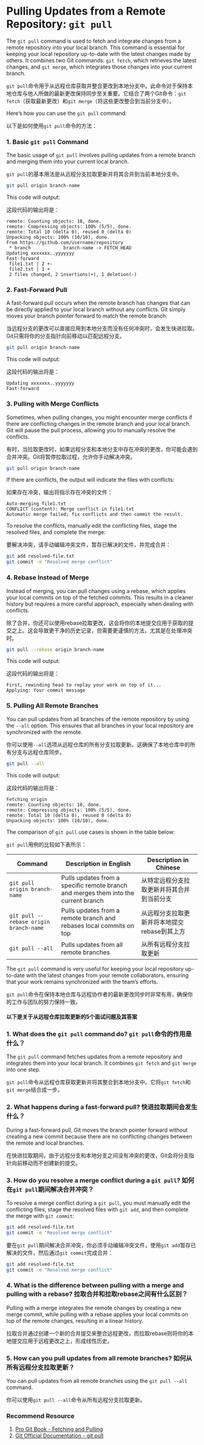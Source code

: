 # Pulling Updates from a Remote Repository: `git pull`

The `git pull` command is used to fetch and integrate changes from a remote repository into your local branch. This command is essential for keeping your local repository up-to-date with the latest changes made by others. It combines two Git commands: `git fetch`, which retrieves the latest changes, and `git merge`, which integrates those changes into your current branch.

`git pull`命令用于从远程仓库获取并整合更改到本地分支中。此命令对于保持本地仓库与他人所做的最新更改保持同步至关重要。它结合了两个Git命令：`git fetch`（获取最新更改）和`git merge`（将这些更改整合到当前分支中）。

Here’s how you can use the `git pull` command:

以下是如何使用`git pull`命令的方法：

### 1. Basic `git pull` Command

The basic usage of `git pull` involves pulling updates from a remote branch and merging them into your current local branch.

`git pull`的基本用法是从远程分支拉取更新并将其合并到当前本地分支中。

```bash
git pull origin branch-name
```

This code will output:

这段代码的输出将是：

```
remote: Counting objects: 10, done.
remote: Compressing objects: 100% (5/5), done.
remote: Total 10 (delta 0), reused 0 (delta 0)
Unpacking objects: 100% (10/10), done.
From https://github.com/username/repository
 * branch            branch-name -> FETCH_HEAD
Updating xxxxxxx..yyyyyyy
Fast-forward
 file1.txt | 2 +-
 file2.txt | 1 +
 2 files changed, 2 insertions(+), 1 deletion(-)
```

### 2. Fast-Forward Pull

A fast-forward pull occurs when the remote branch has changes that can be directly applied to your local branch without any conflicts. Git simply moves your branch pointer forward to match the remote branch.

当远程分支的更改可以直接应用到本地分支而没有任何冲突时，会发生快进拉取。Git只需将你的分支指针向前移动以匹配远程分支。

```bash
git pull origin branch-name
```

This code will output:

这段代码的输出将是：

```
Updating xxxxxxx..yyyyyyy
Fast-forward
```

### 3. Pulling with Merge Conflicts

Sometimes, when pulling changes, you might encounter merge conflicts if there are conflicting changes in the remote branch and your local branch. Git will pause the pull process, allowing you to manually resolve the conflicts.

有时，当拉取更改时，如果远程分支和本地分支中存在冲突的更改，你可能会遇到合并冲突。Git将暂停拉取过程，允许你手动解决冲突。

```bash
git pull origin branch-name
```

If there are conflicts, the output will indicate the files with conflicts:

如果存在冲突，输出将指示存在冲突的文件：

```
Auto-merging file1.txt
CONFLICT (content): Merge conflict in file1.txt
Automatic merge failed; fix conflicts and then commit the result.
```

To resolve the conflicts, manually edit the conflicting files, stage the resolved files, and complete the merge:

要解决冲突，请手动编辑冲突文件，暂存已解决的文件，并完成合并：

```bash
git add resolved-file.txt
git commit -m "Resolved merge conflict"
```

### 4. Rebase Instead of Merge

Instead of merging, you can pull changes using a rebase, which applies your local commits on top of the fetched commits. This results in a cleaner history but requires a more careful approach, especially when dealing with conflicts.

除了合并，你还可以使用rebase拉取更改，这会将你的本地提交应用于获取的提交之上。这会导致更干净的历史记录，但需要更谨慎的方法，尤其是在处理冲突时。

```bash
git pull --rebase origin branch-name
```

This code will output:

这段代码的输出将是：

```
First, rewinding head to replay your work on top of it...
Applying: Your commit message
```

### 5. Pulling All Remote Branches

You can pull updates from all branches of the remote repository by using the `--all` option. This ensures that all branches in your local repository are synchronized with the remote.

你可以使用`--all`选项从远程仓库的所有分支拉取更新。这确保了本地仓库中的所有分支与远程仓库同步。

```bash
git pull --all
```

This code will output:

这段代码的输出将是：

```
Fetching origin
remote: Counting objects: 10, done.
remote: Compressing objects: 100% (5/5), done.
remote: Total 10 (delta 0), reused 0 (delta 0)
Unpacking objects: 100% (10/10), done.
```

The comparison of `git pull` use cases is shown in the table below:

`git pull`用例的比较如下表所示：

| Command                          | Description in English                                           | Description in Chinese                                           |
|----------------------------------|------------------------------------------------------------------|------------------------------------------------------------------|
| `git pull origin branch-name`    | Pulls updates from a specific remote branch and merges them into the current branch | 从特定远程分支拉取更新并将其合并到当前分支                        |
| `git pull --rebase origin branch-name` | Pulls updates from a remote branch and rebases local commits on top | 从远程分支拉取更新并将本地提交rebase到其上方                     |
| `git pull --all`                 | Pulls updates from all remote branches                           | 从所有远程分支拉取更新                                             |

The `git pull` command is very useful for keeping your local repository up-to-date with the latest changes from your remote collaborators, ensuring that your work remains synchronized with the team’s efforts.

`git pull`命令在保持本地仓库与远程协作者的最新更改同步时非常有用，确保你的工作与团队的努力保持一致。

#### 以下是关于从远程仓库拉取更新的5个面试问题及其答案

### 1. What does the `git pull` command do? `git pull`命令的作用是什么？

 
The `git pull` command fetches updates from a remote repository and integrates them into your local branch. It combines `git fetch` and `git merge` into one step.

`git pull`命令从远程仓库获取更新并将其整合到本地分支中。它将`git fetch`和`git merge`结合成一步。

### 2. What happens during a fast-forward pull? 快进拉取期间会发生什么？

 
During a fast-forward pull, Git moves the branch pointer forward without creating a new commit because there are no conflicting changes between the remote and local branches.

在快进拉取期间，由于远程分支和本地分支之间没有冲突的更改，Git会将分支指针向前移动而不创建新的提交。

### 3. How do you resolve a merge conflict during a `git pull`? 如何在`git pull`期间解决合并冲突？

 
To resolve a merge conflict during a `git pull`, you must manually edit the conflicting files, stage the resolved files with `git add`, and then complete the merge with `git commit`:

```bash
git add resolved-file.txt
git commit -m "Resolved merge conflict"
```

要在`git pull`期间解决合并冲突，你必须手动编辑冲突文件，使用`git add`暂存已解决的文件，然后通过`git commit`完成合并：

```bash
git add resolved-file.txt
git commit -m "Resolved merge conflict"
```

### 4. What is the difference between pulling with a merge and pulling with a rebase? 拉取合并和拉取rebase之间有什么区别？

 
Pulling with a merge integrates the remote changes by creating a new merge commit, while pulling with a rebase applies your local commits on top of the remote changes, resulting in a linear history.

拉取合并通过创建一个新的合并提交来整合远程更改，而拉取rebase则将你的本地提交应用于远程更改之上，形成线性历史。

### 5. How can you pull updates from all remote branches? 如何从所有远程分支拉取更新？

 
You can pull updates from all remote branches using the `git pull --all` command.

你可以使用`git pull --all`命令从所有远程分支拉取更新。

### Recommend Resource
1. [Pro Git Book - Fetching and Pulling](https://git-scm.com/book/en/v2/Git-Basics-Working-with-Remotes)
2. [Git Official Documentation - git pull](https://git-scm.com/docs/git-pull)
